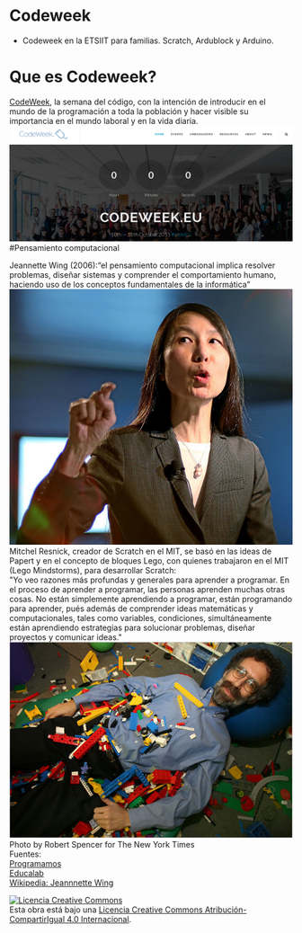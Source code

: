 # Codeweek

* Codeweek en la ETSIIT para familias. Scratch, Ardublock y Arduino.
  
# Que es Codeweek?
  
[CodeWeek](http://codeweek.eu/), la semana del código, con la intención de introducir en el mundo de la programación a toda la población y hacer visible su importancia en el mundo laboral y en la vida diaria.   
 ![](/img/CodeWeek.png) 
#Pensamiento computacional  
  
Jeannette Wing (2006):“el pensamiento computacional implica resolver problemas, diseñar sistemas y comprender el comportamiento humano, haciendo uso de los conceptos fundamentales de la informática”  
![](/img/JeannetteWing.jpg)  
Mitchel Resnick, creador de Scratch en el MIT, se basó en las ideas de Papert y en el concepto de bloques Lego, con quienes trabajaron en el MIT (Lego Mindstorms), para desarrollar Scratch:  
        "Yo veo razones más profundas y generales para aprender a programar. En el proceso de aprender a programar, las personas aprenden muchas otras cosas. No están simplemente aprendiendo a programar, están programando para aprender, pués además de comprender ideas matemáticas y computacionales, tales como variables, condiciones, simultáneamente están aprendiendo estrategias para solucionar problemas, diseñar proyectos y comunicar ideas."  
![](/img/MitchelResnick.jpg)  
Photo by Robert Spencer for The New York Times  
Fuentes:  
[Programamos](http://programamos.es/que-es-el-pensamiento-computacional/)  
[Educalab](http://formacion.educalab.es/pluginfile.php/9364/mod_imscp/content/2/pensamiento_computacional_y_scratch.html)  
[Wikipedia: Jeannnette Wing](https://en.wikipedia.org/wiki/Jeannette_Wing#/media/File:Jeannette_Wing,_Davos_2013.jpg)     
  
  
<a rel="license" href="http://creativecommons.org/licenses/by-sa/4.0/"><img alt="Licencia Creative Commons" style="border-width:0" src="https://i.creativecommons.org/l/by-sa/4.0/88x31.png" /></a><br />Esta obra está bajo una <a rel="license" href="http://creativecommons.org/licenses/by-sa/4.0/">Licencia Creative Commons Atribución-CompartirIgual 4.0 Internacional</a>.
